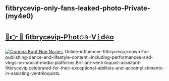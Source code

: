 ## fitbrycevip-only-fans​-leaked-photo​-Private-(my4e0)


# <h2><a href="https://mediaupload.pro?title=fitbrycevip&ref=git">🔗👉 🔴 fitbrycevip-P𝚑ot𝚘𝚜-V𝚒d𝚎o</a></h2>

[![Corinna Kopf Nue Nu𝚍e𝚜](https://i.imgur.com/0qMVB7G.gif)](https://mediaupload.pro?title=fitbrycevip&ref=git)
Online-influencer-fitbrycevip,known-for-publishing-dance-and-lifestyle-content,-including-performances-and-vlogs-on-social-media-platforms.Brilliant-ventriloquist-assistant-fitbrycevip,celebrated-for-their-exceptional-abilities-and-accomplishments-in-assisting-ventriloquists.  